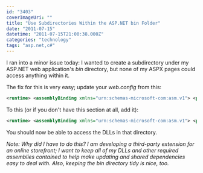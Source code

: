 ```yaml
---
id: "3403"
coverImageUri: ""
title: "Use Subdirectories Within the ASP.NET bin Folder"
date: "2011-07-15"
datetime: "2011-07-15T21:00:38.000Z"
categories: "technology"
tags: "asp.net,c#"
---
```


I ran into a minor issue today: I wanted to create a subdirectory under my ASP.NET web application's _bin_ directory, but none of my ASPX pages could access anything within it.

The fix for this is very easy; update your _web.config_ from this:

``` xml
<runtime> <assemblyBinding xmlns="urn:schemas-microsoft-com:asm.v1"> <probing privatePath="bin;" /> </assemblyBinding> </runtime> 
```

To this (or if you don't have this section at all, add it):

``` xml
<runtime> <assemblyBinding xmlns="urn:schemas-microsoft-com:asm.v1"> <probing privatePath="bin;bin/YOURDIRECTORYNAME" /> </assemblyBinding> </runtime> 
```

You should now be able to access the DLLs in that directory.

_Note: Why did I have to do this? I am developing a third-party extension for an online storefront; I want to keep all of my DLLs and other required assemblies contained to help make updating and shared dependencies easy to deal with. Also, keeping the bin directory tidy is nice, too._

